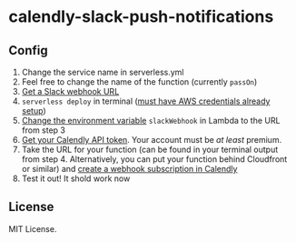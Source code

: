 # calendly-slack-push-notifications

## Config
1. Change the service name in serverless.yml
2. Feel free to change the name of the function (currently `passOn`)
3. [Get a Slack webhook URL](https://api.slack.com/incoming-webhooks) 
4. `serverless deploy` in terminal ([must have AWS credentials already setup](https://serverless.com/framework/docs/providers/aws/guide/credentials/))
5. [Change the environment variable](https://docs.aws.amazon.com/lambda/latest/dg/env_variables.html) `slackWebhook` in Lambda to the URL from step 3 
5. [Get your Calendly API token](https://developer.calendly.com/docs/getting-your-authentication-token). Your account must be *at least* premium. 
6. Take the URL for your function (can be found in your terminal output from step 4. Alternatively, you can put your function behind Cloudfront or similar) and [create a webhook subscription in Calendly](https://developer.calendly.com/docs/webhook-subscriptions)
7. Test it out! It shold work now

## License
MIT License. 